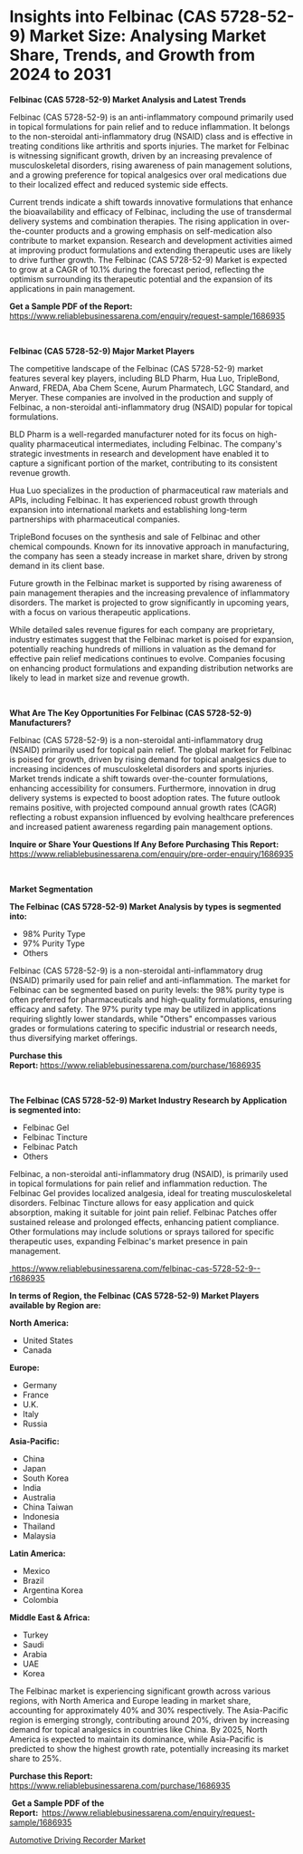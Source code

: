 <p><h1>Insights into Felbinac (CAS 5728-52-9) Market Size: Analysing Market Share, Trends, and Growth from 2024 to 2031</h1></p><p><strong>Felbinac (CAS 5728-52-9) Market Analysis and Latest Trends</strong></p>
<p><p>Felbinac (CAS 5728-52-9) is an anti-inflammatory compound primarily used in topical formulations for pain relief and to reduce inflammation. It belongs to the non-steroidal anti-inflammatory drug (NSAID) class and is effective in treating conditions like arthritis and sports injuries. The market for Felbinac is witnessing significant growth, driven by an increasing prevalence of musculoskeletal disorders, rising awareness of pain management solutions, and a growing preference for topical analgesics over oral medications due to their localized effect and reduced systemic side effects.</p><p>Current trends indicate a shift towards innovative formulations that enhance the bioavailability and efficacy of Felbinac, including the use of transdermal delivery systems and combination therapies. The rising application in over-the-counter products and a growing emphasis on self-medication also contribute to market expansion. Research and development activities aimed at improving product formulations and extending therapeutic uses are likely to drive further growth. The Felbinac (CAS 5728-52-9) Market is expected to grow at a CAGR of 10.1% during the forecast period, reflecting the optimism surrounding its therapeutic potential and the expansion of its applications in pain management.</p></p>
<p><strong>Get a Sample PDF of the Report:&nbsp;</strong> <a href="https://www.reliablebusinessarena.com/enquiry/request-sample/1686935?utm_campaign=2003&utm_medium=2&utm_source=Github&utm_content=ia&utm_term=31122024&utm_id=felbinac-cas-5728-52-9">https://www.reliablebusinessarena.com/enquiry/request-sample/1686935</a></p>
<p>&nbsp;</p>
<p><strong>Felbinac (CAS 5728-52-9) Major Market Players</strong></p>
<p><p>The competitive landscape of the Felbinac (CAS 5728-52-9) market features several key players, including BLD Pharm, Hua Luo, TripleBond, Anward, FREDA, Aba Chem Scene, Aurum Pharmatech, LGC Standard, and Meryer. These companies are involved in the production and supply of Felbinac, a non-steroidal anti-inflammatory drug (NSAID) popular for topical formulations.</p><p>BLD Pharm is a well-regarded manufacturer noted for its focus on high-quality pharmaceutical intermediates, including Felbinac. The company's strategic investments in research and development have enabled it to capture a significant portion of the market, contributing to its consistent revenue growth.</p><p>Hua Luo specializes in the production of pharmaceutical raw materials and APIs, including Felbinac. It has experienced robust growth through expansion into international markets and establishing long-term partnerships with pharmaceutical companies. </p><p>TripleBond focuses on the synthesis and sale of Felbinac and other chemical compounds. Known for its innovative approach in manufacturing, the company has seen a steady increase in market share, driven by strong demand in its client base.</p><p>Future growth in the Felbinac market is supported by rising awareness of pain management therapies and the increasing prevalence of inflammatory disorders. The market is projected to grow significantly in upcoming years, with a focus on various therapeutic applications.</p><p>While detailed sales revenue figures for each company are proprietary, industry estimates suggest that the Felbinac market is poised for expansion, potentially reaching hundreds of millions in valuation as the demand for effective pain relief medications continues to evolve. Companies focusing on enhancing product formulations and expanding distribution networks are likely to lead in market size and revenue growth.</p></p>
<p>&nbsp;</p>
<p><strong>What Are The Key Opportunities For Felbinac (CAS 5728-52-9) Manufacturers?</strong></p>
<p><p>Felbinac (CAS 5728-52-9) is a non-steroidal anti-inflammatory drug (NSAID) primarily used for topical pain relief. The global market for Felbinac is poised for growth, driven by rising demand for topical analgesics due to increasing incidences of musculoskeletal disorders and sports injuries. Market trends indicate a shift towards over-the-counter formulations, enhancing accessibility for consumers. Furthermore, innovation in drug delivery systems is expected to boost adoption rates. The future outlook remains positive, with projected compound annual growth rates (CAGR) reflecting a robust expansion influenced by evolving healthcare preferences and increased patient awareness regarding pain management options.</p></p>
<p><strong>Inquire or Share Your Questions If Any Before Purchasing This Report:</strong> <a href="https://www.reliablebusinessarena.com/enquiry/pre-order-enquiry/1686935?utm_campaign=2003&utm_medium=2&utm_source=Github&utm_content=ia&utm_term=31122024&utm_id=felbinac-cas-5728-52-9">https://www.reliablebusinessarena.com/enquiry/pre-order-enquiry/1686935</a></p>
<p>&nbsp;</p>
<p><strong>Market Segmentation</strong></p>
<p><strong>The Felbinac (CAS 5728-52-9) Market Analysis by types is segmented into:</strong></p>
<p><ul><li>98% Purity Type</li><li>97% Purity Type</li><li>Others</li></ul></p>
<p><p>Felbinac (CAS 5728-52-9) is a non-steroidal anti-inflammatory drug (NSAID) primarily used for pain relief and anti-inflammation. The market for Felbinac can be segmented based on purity levels: the 98% purity type is often preferred for pharmaceuticals and high-quality formulations, ensuring efficacy and safety. The 97% purity type may be utilized in applications requiring slightly lower standards, while "Others" encompasses various grades or formulations catering to specific industrial or research needs, thus diversifying market offerings.</p></p>
<p><strong>Purchase this Report:&nbsp;</strong><a href="https://www.reliablebusinessarena.com/purchase/1686935?utm_campaign=2003&utm_medium=2&utm_source=Github&utm_content=ia&utm_term=31122024&utm_id=felbinac-cas-5728-52-9">https://www.reliablebusinessarena.com/purchase/1686935</a></p>
<p>&nbsp;</p>
<p><strong>The Felbinac (CAS 5728-52-9) Market Industry Research by Application is segmented into:</strong></p>
<p><ul><li>Felbinac Gel</li><li>Felbinac Tincture</li><li>Felbinac Patch</li><li>Others</li></ul></p>
<p><p>Felbinac, a non-steroidal anti-inflammatory drug (NSAID), is primarily used in topical formulations for pain relief and inflammation reduction. The Felbinac Gel provides localized analgesia, ideal for treating musculoskeletal disorders. Felbinac Tincture allows for easy application and quick absorption, making it suitable for joint pain relief. Felbinac Patches offer sustained release and prolonged effects, enhancing patient compliance. Other formulations may include solutions or sprays tailored for specific therapeutic uses, expanding Felbinac's market presence in pain management.</p></p>
<p><a href="https://www.reliablebusinessarena.com/felbinac-cas-5728-52-9--r1686935?utm_campaign=2003&utm_medium=2&utm_source=Github&utm_content=ia&utm_term=31122024&utm_id=felbinac-cas-5728-52-9">&nbsp;https://www.reliablebusinessarena.com/felbinac-cas-5728-52-9--r1686935</a></p>
<p><strong>In terms of Region, the Felbinac (CAS 5728-52-9) Market Players available by Region are:</strong></p>
<p>
    <p> <strong> North America: </strong>
        <ul>
            <li>United States</li>
            <li>Canada</li>
        </ul>
        </p> 
    <p> <strong> Europe: </strong>
        <ul>
            <li>Germany</li>
            <li>France</li>
            <li>U.K.</li>
            <li>Italy</li>
            <li>Russia</li>
        </ul>
        </p> 
    <p> <strong> Asia-Pacific: </strong>
        <ul>
            <li>China</li>
            <li>Japan</li>
            <li>South Korea</li>
            <li>India</li>
            <li>Australia</li>
            <li>China Taiwan</li>
            <li>Indonesia</li>
            <li>Thailand</li>
            <li>Malaysia</li>
        </ul>
        </p> 
    <p> <strong> Latin America: </strong>
        <ul>
            <li>Mexico</li>
            <li>Brazil</li>
            <li>Argentina Korea</li>
            <li>Colombia</li>
        </ul>
        </p> 
    <p> <strong> Middle East & Africa: </strong>
        <ul>
            <li>Turkey</li>
            <li>Saudi</li>
            <li>Arabia</li>
            <li>UAE</li>
            <li>Korea</li>
        </ul>
    </p>
    </p>
<p><p>The Felbinac market is experiencing significant growth across various regions, with North America and Europe leading in market share, accounting for approximately 40% and 30% respectively. The Asia-Pacific region is emerging strongly, contributing around 20%, driven by increasing demand for topical analgesics in countries like China. By 2025, North America is expected to maintain its dominance, while Asia-Pacific is predicted to show the highest growth rate, potentially increasing its market share to 25%.</p></p>
<p><strong>Purchase this Report: </strong><a href="https://www.reliablebusinessarena.com/purchase/1686935?utm_campaign=2003&utm_medium=2&utm_source=Github&utm_content=ia&utm_term=31122024&utm_id=felbinac-cas-5728-52-9">https://www.reliablebusinessarena.com/purchase/1686935</a></p>
<p>&nbsp;<strong>Get a Sample PDF of the Report:&nbsp;&nbsp;</strong><a href="https://www.reliablebusinessarena.com/enquiry/request-sample/1686935?utm_campaign=2003&utm_medium=2&utm_source=Github&utm_content=ia&utm_term=31122024&utm_id=felbinac-cas-5728-52-9">https://www.reliablebusinessarena.com/enquiry/request-sample/1686935</a></p>
<p><strong></strong></p>
<p><p><a href="https://github.com/mauripalmi/Market-Research-Report-List-5/blob/main/automotive-driving-recorder-market.md?utm_campaign=2003&utm_medium=2&utm_source=Github&utm_content=ia&utm_term=31122024&utm_id=felbinac-cas-5728-52-9">Automotive Driving Recorder Market</a></p></p>